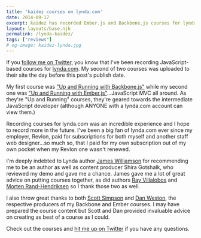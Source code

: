 ```yaml
---
title: 'kaidez courses on lynda.com'
date: 2014-09-17
excerpt: kaidez has recorded Ember.js and Backbone.js courses for lynda.com, a leading online learning company.
layout: layouts/base.njk
permalink: /lynda-kaidez/
tags: ["reviews"]
# og-image: kaidez-lynda.jpg
---
```

If you [follow me on Twitter](http://twitter.com/kaidez "follow kaidez on Twitter"), you know that I've been recording JavaScript-based courses for [lynda.com](http://lynda.com "visit lynda.com: a leading online learning company"). My second of two courses was uploaded to their site the day before this post's publish date.

My first course was ["Up and Running with Backbone.js"](http://www.lynda.com/Backbonejs-tutorials/Up-Running-Backbonejs/163089-2.html?utm_medium=ldc-partner&utm_source=SSPRC&utm_content=524&utm_campaign=CD2146&bid=524&aid=CD2146 "Check out 'Up and Running with Backbone.js' on lynda.com") while my second one was ["Up and Running with Ember.js"](http://www.lynda.com/Emberjs-tutorials/Up-Running-Emberjs/178116-2.html?utm_medium=ldc-partner&utm_source=SSPRC&utm_content=524&utm_campaign=CD2146&bid=524&aid=CD2146 "Check out 'Up and Running with Ember.js' on lynda.com")...JavaScript MVC all around. As they're "Up and Running" courses, they're geared towards the intermediate JavaScript developer (although ANYONE with a lynda.com account can view them.)

Recording courses for lynda.com was an incredible experience and I hope to record more in the future. I've been a big fan of lynda.com ever since my employer, Revlon, paid for subscriptions for both myself and another staff web designer...so much so, that I paid for my own subscription out of my own pocket when my Revlon one wasn't renewed.

I'm deeply indebted to Lynda author [James Williamson](http://www.lynda.com/James-Williamson/128-1.html "Visit James Williamson's lynda courses") for recommending me to be an author as well as content producer Shira Gotshalk, who reviewed my demo and gave me a chance. James gave me a lot of great advice on putting courses together, as did authors [Ray Villalobos](http://www.lynda.com/Ray-Villalobos/832401-1.html "Visit Ray Villalobos' lynda courses") and [Morten Rand-Hendriksen](http://www.lynda.com/Morten-Rand-Hendriksen/725535-1.html "Visit Morten Rand-Hendriksen' lynda courses") so I thank those two as well.

I also throw great thanks to both [Scott Simpson](http://www.lynda.com/Scott-Simpson/578025-1.html "Visit Scott Simpson's lynda courses") and [Dan Weston](https://twitter.com/danielbweston "visit Dan Weston on Twitter"), the respective producers of my Backbone and Ember courses. I may have prepared the course content but Scott and Dan provided invaluable advice on creating as best of a course as I could.

Check out the courses and [hit me up on Twitter](http://twitter.com/kaidez "contact kaidez on Twitter") if you have any questions.
